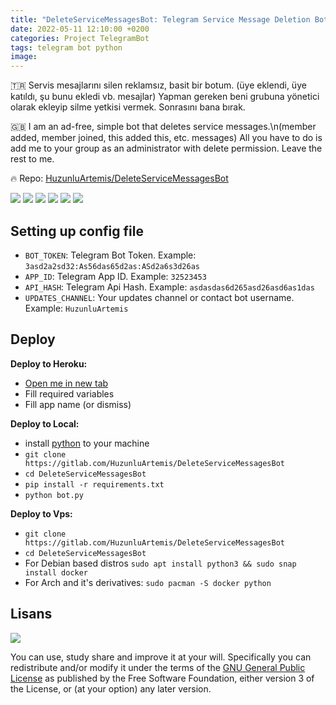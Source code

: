 ```yaml
---
title: "DeleteServiceMessagesBot: Telegram Service Message Deletion Bot"
date: 2022-05-11 12:10:00 +0200
categories: Project TelegramBot
tags: telegram bot python
image: 
---
```


🇹🇷 Servis mesajlarını silen reklamsız, basit bir botum. (üye eklendi, üye katıldı, şu bunu ekledi vb. mesajlar) Yapman gereken beni grubuna yönetici olarak ekleyip silme yetkisi vermek. Sonrasını bana bırak.

🇬🇧 I am an ad-free, simple bot that deletes service messages.\n(member added, member joined, this added this, etc. messages) All you have to do is add me to your group as an administrator with delete permission. Leave the rest to me.

🔥 Repo: [HuzunluArtemis/DeleteServiceMessagesBot](https://gitlab.com/HuzunluArtemis/DeleteServiceMessagesBot)

[![](https://img.shields.io/gitlab/license/HuzunluArtemis/DeleteServiceMessagesBot?style=flat)](#)
[![](https://visitor-badge.laobi.icu/badge?page_id=huzunluartemis.DeleteServiceMessagesBot)](#)
[![](https://img.shields.io/twitter/follow/huzunluartemis?&label=twitter&color=blue&style=flat&logo=twitter)](https://twitter.com/HuzunluArtemis)
[![](https://img.shields.io/badge/telegram-up-blue?style=for-the-badge&logo=telegram&logoColor=blue&style=flat)](https://t.me/HuzunluArtemis)
[![](https://img.shields.io/endpoint?style=flat&url=https%3A%2F%2Frunkit.io%2Fdamiankrawczyk%2Ftelegram-badge%2Fbranches%2Fmaster%3Furl%3Dhttps%3A%2F%2Ft.me/HuzunluArtemis)](https://t.me/HuzunluArtemis)
[![](https://img.shields.io/badge/artemis.pages-.dev-blue?style=flat&logo=devdotto&style=flat)](https://artemis.pages.dev/)

## Setting up config file

- `BOT_TOKEN`: Telegram Bot Token. Example: `3asd2a2sd32:As56das65d2as:ASd2a6s3d26as`
- `APP_ID`: Telegram App ID. Example: `32523453`
- `API_HASH`: Telegram Api Hash. Example: `asdasdas6d265asd26asd6as1das`
- `UPDATES_CHANNEL`: Your updates channel or contact bot username. Example: `HuzunluArtemis`

## Deploy

<b>Deploy to Heroku:</b>

- [Open me in new tab](https://heroku.com/deploy?template=https://gitlab.com/HuzunluArtemis/DeleteServiceMessagesBot)
- Fill required variables
- Fill app name (or dismiss)

<b>Deploy to Local:</b>

- install [python](https://www.python.org/downloads/) to your machine
- `git clone https://gitlab.com/HuzunluArtemis/DeleteServiceMessagesBot`
- `cd DeleteServiceMessagesBot`
- `pip install -r requirements.txt`
- `python bot.py`

<b>Deploy to Vps:</b>

- `git clone https://gitlab.com/HuzunluArtemis/DeleteServiceMessagesBot`
- `cd DeleteServiceMessagesBot`
- For Debian based distros `sudo apt install python3 && sudo snap install docker`
- For Arch and it's derivatives: `sudo pacman -S docker python`

## Lisans

![](https://www.gnu.org/graphics/gplv3-127x51.png)

You can use, study share and improve it at your will. Specifically you can redistribute and/or modify it under the terms of the [GNU General Public License](https://www.gnu.org/licenses/gpl-3.0.html) as published by the Free Software Foundation, either version 3 of the License, or (at your option) any later version.
